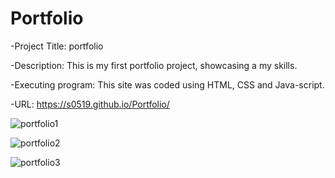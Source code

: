 
# Portfolio

-Project Title: portfolio

-Description: This is my first portfolio project, showcasing a my skills.

-Executing program: This site was coded using HTML, CSS and Java-script. 

-URL: https://s0519.github.io/Portfolio/



![portfolio1](https://user-images.githubusercontent.com/80322588/117839527-ebe16380-b240-11eb-8e01-8948e9bfcc5d.png)

![portfolio2](https://user-images.githubusercontent.com/80322588/117839706-17644e00-b241-11eb-8b68-ffbc56dbad68.png)

![portfolio3](https://user-images.githubusercontent.com/80322588/117839771-25b26a00-b241-11eb-80e5-439da0548d4a.png)


